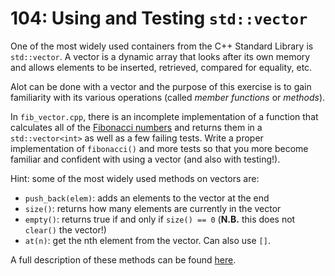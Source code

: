 # 104: Using and Testing `std::vector`

One of the most widely used containers from the C++ Standard Library is `std::vector`. A vector is a dynamic array that looks after its own memory and allows elements to be inserted, retrieved, compared for equality, etc.

Alot can be done with a vector and the purpose of this exercise is to gain familiarity with its various operations (called _member functions_ or _methods_).

In `fib_vector.cpp`, there is an incomplete implementation of a function that calculates all of the [Fibonacci numbers](https://en.wikipedia.org/wiki/Fibonacci_number) and returns them in a `std::vector<int>` as well as a few failing tests. Write a proper implementation of `fibonacci()` and more tests so that you more become familiar and confident with using a vector (and also with testing!).

Hint: some of the most widely used methods on vectors are:
- `push_back(elem)`: adds an elements to the vector at the end
- `size()`: returns how many elements are currently in the vector
- `empty()`: returns true if and only if `size() == 0` (**N.B.** this does not `clear()` the vector!)
- `at(n)`: get the nth element from the vector. Can also use `[]`.

A full description of these methods can be found [here](https://en.cppreference.com/w/cpp/container/vector).
